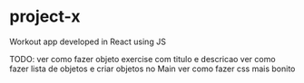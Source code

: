 # project-x
 Workout app developed in React using JS


 TODO:
 ver como fazer objeto exercise com titulo e descricao
 ver como fazer lista de objetos e criar objetos no Main
 ver como fazer css mais bonito
 
